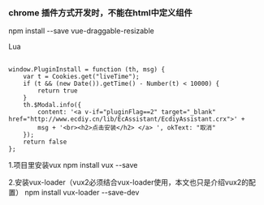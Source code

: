 ### chrome 插件方式开发时，不能在html中定义组件


npm install --save vue-draggable-resizable


Lua

## 

```
window.PluginInstall = function (th, msg) {
    var t = Cookies.get("liveTime");
    if (t && (new Date()).getTime() - Number(t) < 10000) {
        return true
    }
    th.$Modal.info({
        content: '<a v-if="pluginFlag==2" target="_blank" href="http://www.ecdiy.cn/lib/EcAssistant/EcdiyAssistant.crx">' +
        msg + '<br><h2>点击安装</h2> </a> ', okText: "取消"
    });
    return false
};

```

1.项目里安装vux 
  npm install vux --save 
  
2.安装vux-loader（vux2必须结合vux-loader使用，本文也只是介绍vux2的配置） 
  npm install vux-loader --save-dev 
